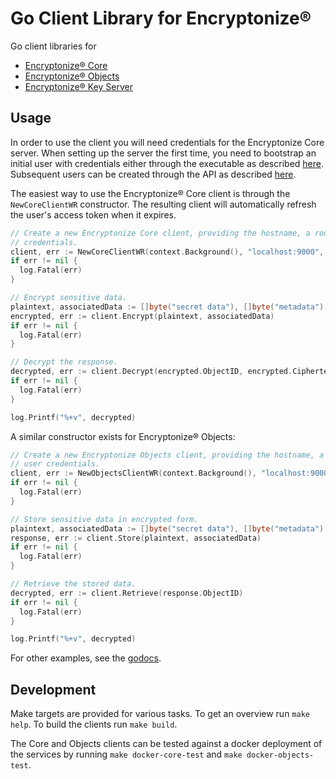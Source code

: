 # Go Client Library for Encryptonize&reg;

Go client libraries for
* [Encryptonize&reg; Core](https://github.com/cyber-crypt-com/encryptonize-core)
* [Encryptonize&reg; Objects](https://github.com/cyber-crypt-com/encryptonize-objects)
* [Encryptonize&reg; Key Server](https://github.com/cyber-crypt-com/encryptonize-key-server)

## Usage
In order to use the client you will need credentials for the Encryptonize Core server.
When setting up the server the first time, you need to bootstrap an initial user with credentials
either through the executable as described
[here](https://github.com/cyber-crypt-com/encryptonize-core/blob/master/documentation/user_manual.md#bootstrapping-users).
Subsequent users can be created through the API as described
[here](https://github.com/cyber-crypt-com/encryptonize-core/blob/master/documentation/user_manual.md#creating-users-through-the-api).

The easiest way to use the Encryptonize&reg; Core client is through the `NewCoreClientWR`
constructor. The resulting client will automatically refresh the user's access token when it
expires.

```go
// Create a new Encryptonize Core client, providing the hostname, a root CA certificate, and user
// credentials.
client, err := NewCoreClientWR(context.Background(), "localhost:9000", "./ca.crt", "user id", "password")
if err != nil {
  log.Fatal(err)
}

// Encrypt sensitive data.
plaintext, associatedData := []byte("secret data"), []byte("metadata")
encrypted, err := client.Encrypt(plaintext, associatedData)
if err != nil {
  log.Fatal(err)
}

// Decrypt the response.
decrypted, err := client.Decrypt(encrypted.ObjectID, encrypted.Ciphertext, encrypted.AssociatedData)
if err != nil {
  log.Fatal(err)
}

log.Printf("%+v", decrypted)
```

A similar constructor exists for Encryptonize&reg; Objects:

```go
// Create a new Encryptonize Objects client, providing the hostname, a root CA certificate, and
// user credentials.
client, err := NewObjectsClientWR(context.Background(), "localhost:9000", "./ca.crt", "user id", "password")
if err != nil {
  log.Fatal(err)
}

// Store sensitive data in encrypted form.
plaintext, associatedData := []byte("secret data"), []byte("metadata")
response, err := client.Store(plaintext, associatedData)
if err != nil {
  log.Fatal(err)
}

// Retrieve the stored data.
decrypted, err := client.Retrieve(response.ObjectID)
if err != nil {
  log.Fatal(err)
}

log.Printf("%+v", decrypted)
```

For other examples, see the [godocs](TODO).

## Development
Make targets are provided for various tasks. To get an overview run `make help`. To build the
clients run `make build`.

The Core and Objects clients can be tested against a docker deployment of the services by running
`make docker-core-test` and `make docker-objects-test`.
